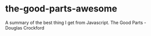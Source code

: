 # the-good-parts-awesome
A summary of the best thing I get from Javascript. The Good Parts - Douglas Crockford
